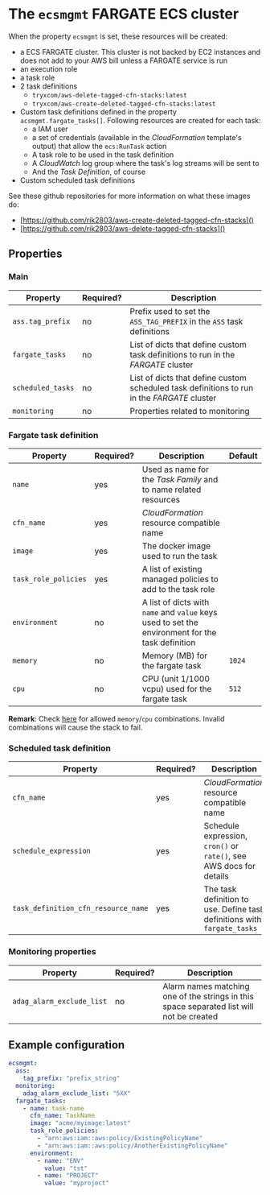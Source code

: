 # The `ecsmgmt` FARGATE ECS cluster

When the property `ecsmgmt` is set, these resources will be created:

* a ECS FARGATE cluster. This cluster is not backed by EC2 instances and
  does not add to your AWS bill unless a FARGATE service is run
* an execution role
* a task role
* 2 task definitions
  * `tryxcom/aws-delete-tagged-cfn-stacks:latest`
  * `tryxcom/aws-create-deleted-tagged-cfn-stacks:latest`
* Custom task definitions defined in the property `acsmgmt.fargate_tasks[]`.
  Following resources are created for each task:
  * a IAM user
  * a set of credentials (available in the _CloudFormation_ template's output)
    that allow the `ecs:RunTask` action
  * A task role to be used in the task definition
  * A _CloudWatch_ log group where the task's log streams will be
    sent to
  * And the _Task Definition_, of course
* Custom scheduled task definitions

See these github repositories for more information on what these
images do:

* [https://github.com/rik2803/aws-create-deleted-tagged-cfn-stacks]()
* [https://github.com/rik2803/aws-delete-tagged-cfn-stacks]()

## Properties

### Main

| Property          | Required? | Description                                                                                |
|-------------------|-----------|--------------------------------------------------------------------------------------------|
| `ass.tag_prefix`  | no       | Prefix used to set the `ASS_TAG_PREFIX` in the `ASS` task definitions                       |
| `fargate_tasks`   | no       | List of dicts that define custom task definitions to run in the _FARGATE_ cluster           |
| `scheduled_tasks` | no       | List of dicts that define custom scheduled task definitions to run in the _FARGATE_ cluster |
| `monitoring`      | no       | Properties related to monitoring                                                            |

### Fargate task definition

| Property             | Required? | Description                                                                                      | Default |
|----------------------|-----------|--------------------------------------------------------------------------------------------------|---------|
| `name`               | yes       | Used as name for the _Task Family_ and to name related resources                                 |         |
| `cfn_name`           | yes       | _CloudFormation_ resource compatible name                                                        |         |
| `image`              | yes       | The docker image used to run the task                                                            |         |
| `task_role_policies` | yes       | A list of existing managed policies to add to the task role                                      |         |
| `environment`        | no        | A list of dicts with `name` and `value` keys used to set the environment for the task definition |         |
| `memory`             | no        | Memory (MB) for the fargate task                                                                 | `1024`  |
| `cpu`                | no        | CPU (unit 1/1000 vcpu) used for the fargate task                                                 | `512`   |

**Remark**: Check [here](https://docs.aws.amazon.com/AWSCloudFormation/latest/UserGuide/aws-resource-ecs-taskdefinition.html)
for allowed `memory`/`cpu` combinations. Invalid combinations will cause the stack to fail.

### Scheduled task definition

| Property                            | Required? | Description                                                              |
|-------------------------------------|-----------|--------------------------------------------------------------------------|
| `cfn_name`                          | yes       | _CloudFormation_ resource compatible name                                |
| `schedule_expression`               | yes       | Schedule expression, `cron()` or `rate()`, see AWS docs for details      |
| `task_definition_cfn_resource_name` | yes       | The task definition to use. Define task definitions with `fargate_tasks` |

### Monitoring properties

| Property                  | Required? | Description                                                                              |
|---------------------------|-----------|------------------------------------------------------------------------------------------|
| `adag_alarm_exclude_list` | no        | Alarm names matching one of the strings in this space separated list will not be created |

## Example configuration

```yaml
ecsmgmt:
  ass:
    tag_prefix: "prefix_string"
  monitoring:
    adag_alarm_exclude_list: "5XX"
  fargate_tasks:
    - name: task-name
      cfn_name: TaskName
      image: "acme/myimage:latest"
      task_role_policies:
        - "arn:aws:iam::aws:policy/ExistingPolicyName"
        - "arn:aws:iam::aws:policy/AnotherExistingPolicyName"
      environment:
        - name: "ENV"
          value: "tst"
        - name: "PROJECT"
          value: "myproject"
```

